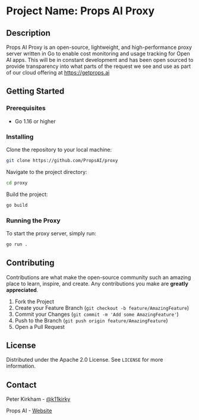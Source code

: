 # Project Name: Props AI Proxy

## Description

Props AI Proxy is an open-source, lightweight, and high-performance proxy server written in Go to enable cost monitoring and usage tracking for Open AI apps. This will be in constant development and has been open sourced to provide transparency into what parts of the request we see and use as part of our cloud offering at https://getprops.ai

<!-- ## Features

- **HTTP and HTTPS Support**: Seamlessly forward HTTP and HTTPS requests to your backend services.
- **WebSocket Forwarding**: Full support for forwarding WebSocket connections.
- **High Performance**: Optimized for speed and low memory usage, making the most of Go's performance characteristics.
- **Easy Configuration**: Simple YAML or JSON configuration files to get your proxy up and running quickly.
- **SSL/TLS Termination**: Handle SSL/TLS encryption and decryption, offloading backend servers.
- **Load Balancing**: Simple round-robin load balancing to distribute traffic among multiple backend servers.
- **Custom Middleware**: Support for custom middleware to extend functionality, such as logging, authentication, or request modification. -->

## Getting Started

### Prerequisites

- Go 1.16 or higher

### Installing

Clone the repository to your local machine:

```bash
git clone https://github.com/PropsAI/proxy
```

Navigate to the project directory:

```bash
cd proxy
```

Build the project:

```bash
go build
```

### Running the Proxy

To start the proxy server, simply run:

```bash
go run .
```

<!-- ## Configuration

coming soon -->

## Contributing

Contributions are what make the open-source community such an amazing place to learn, inspire, and create. Any contributions you make are **greatly appreciated**.

1. Fork the Project
2. Create your Feature Branch (`git checkout -b feature/AmazingFeature`)
3. Commit your Changes (`git commit -m 'Add some AmazingFeature'`)
4. Push to the Branch (`git push origin feature/AmazingFeature`)
5. Open a Pull Request

## License

Distributed under the Apache 2.0 License. See `LICENSE` for more information.

## Contact

Peter Kirkham - [@k11kirky](https://twitter.com/k11kirky)

Props AI - [Website](https://getprops.ai)